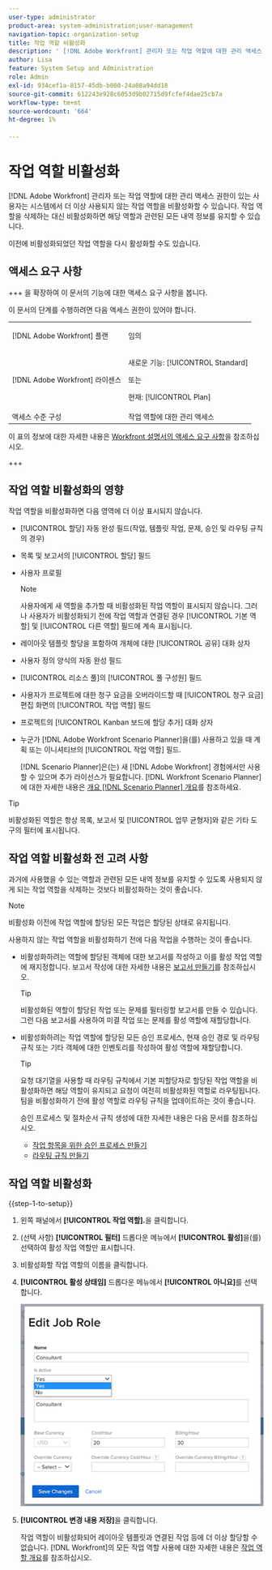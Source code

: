 ```yaml
---
user-type: administrator
product-area: system-administration;user-management
navigation-topic: organization-setup
title: 작업 역할 비활성화
description: ' [!DNL Adobe Workfront] 관리자 또는 작업 역할에 대한 관리 액세스 권한이 있는 사용자는 시스템에서 더 이상 사용되지 않는 작업 역할을 비활성화할 수 있습니다. 작업 역할을 삭제하는 대신 비활성화하면 해당 역할과 관련된 모든 내역 정보를 유지할 수 있습니다.'
author: Lisa
feature: System Setup and Administration
role: Admin
exl-id: 934cef1a-8157-45db-b000-24a08a94dd18
source-git-commit: 612243e928c6053d9b02715d9fcfef4dae25cb7a
workflow-type: tm+mt
source-wordcount: '664'
ht-degree: 1%

---
```


# 작업 역할 비활성화

[!DNL Adobe Workfront] 관리자 또는 작업 역할에 대한 관리 액세스 권한이 있는 사용자는 시스템에서 더 이상 사용되지 않는 작업 역할을 비활성화할 수 있습니다. 작업 역할을 삭제하는 대신 비활성화하면 해당 역할과 관련된 모든 내역 정보를 유지할 수 있습니다.

이전에 비활성화되었던 작업 역할을 다시 활성화할 수도 있습니다.

## 액세스 요구 사항

+++ 을 확장하여 이 문서의 기능에 대한 액세스 요구 사항을 봅니다.

이 문서의 단계를 수행하려면 다음 액세스 권한이 있어야 합니다.

<table style="table-layout:auto"> 
 <col> 
 <col> 
 <tbody> 
  <tr> 
   <td role="rowheader">[!DNL Adobe Workfront] 플랜</td> 
   <td> <p>임의 </p> </td> 
  </tr> 
  <tr> 
   <td role="rowheader">[!DNL Adobe Workfront] 라이센스</td> 
   <td>
   <p>새로운 기능: [!UICONTROL Standard]</p>
   <p>또는</p>
   <p>현재: [!UICONTROL Plan]</p></td> 
  </tr> 
  <tr> 
   <td role="rowheader">액세스 수준 구성</td> 
   <td>작업 역할에 대한 관리 액세스</td> 
  </tr> 
 </tbody> 
</table>

이 표의 정보에 대한 자세한 내용은 [Workfront 설명서의 액세스 요구 사항](/help/quicksilver/administration-and-setup/add-users/access-levels-and-object-permissions/access-level-requirements-in-documentation.md)을 참조하십시오.

+++

## 작업 역할 비활성화의 영향

작업 역할을 비활성화하면 다음 영역에 더 이상 표시되지 않습니다.

* [!UICONTROL 할당] 자동 완성 필드(작업, 템플릿 작업, 문제, 승인 및 라우팅 규칙의 경우)
* 목록 및 보고서의 [!UICONTROL 할당] 필드
* 사용자 프로필

  >[!NOTE]
  >
  >사용자에게 새 역할을 추가할 때 비활성화된 작업 역할이 표시되지 않습니다. 그러나 사용자가 비활성화되기 전에 작업 역할과 연결된 경우 [!UICONTROL 기본 역할] 및 [!UICONTROL 다른 역할] 필드에 계속 표시됩니다.

* 레이아웃 템플릿 할당을 포함하여 개체에 대한 [!UICONTROL 공유] 대화 상자
* 사용자 정의 양식의 자동 완성 필드
* [!UICONTROL 리소스 풀]의 [!UICONTROL 풀 구성원] 필드
* 사용자가 프로젝트에 대한 청구 요금을 오버라이드할 때 [!UICONTROL 청구 요금] 편집 화면의 [!UICONTROL 작업 역할] 필드
* 프로젝트의 [!UICONTROL Kanban 보드에 할당 추가] 대화 상자
* 누군가 [!DNL Adobe Workfront Scenario Planner]을(를) 사용하고 있을 때 계획 또는 이니셔티브의 [!UICONTROL 작업 역할] 필드.

  [!DNL Scenario Planner]은(는) 새 [!DNL Adobe Workfront] 경험에서만 사용할 수 있으며 추가 라이선스가 필요합니다. [!DNL Workfront Scenario Planner]에 대한 자세한 내용은 [개요 [!DNL Scenario Planner] 개요](../../../scenario-planner/scenario-planner-overview.md)를 참조하세요.

>[!TIP]
>
>비활성화된 역할은 항상 목록, 보고서 및 [!UICONTROL 업무 균형자]와 같은 기타 도구의 필터에 표시됩니다.

## 작업 역할 비활성화 전 고려 사항

과거에 사용했을 수 있는 역할과 관련된 모든 내역 정보를 유지할 수 있도록 사용되지 않게 되는 작업 역할을 삭제하는 것보다 비활성화하는 것이 좋습니다.

>[!NOTE]
>
>비활성화 이전에 작업 역할에 할당된 모든 작업은 할당된 상태로 유지됩니다.

사용하지 않는 작업 역할을 비활성화하기 전에 다음 작업을 수행하는 것이 좋습니다.

* 비활성화하려는 역할에 할당된 객체에 대한 보고서를 작성하고 이를 활성 작업 역할에 재지정합니다. 보고서 작성에 대한 자세한 내용은 [보고서 만들기](../../../reports-and-dashboards/reports/creating-and-managing-reports/create-report.md)를 참조하십시오.

  >[!TIP]
  >
  >비활성화된 역할이 할당된 작업 또는 문제를 필터링할 보고서를 만들 수 있습니다. 그런 다음 보고서를 사용하여 미결 작업 또는 문제를 활성 역할에 재할당합니다.

* 비활성화하려는 작업 역할에 할당된 모든 승인 프로세스, 현재 승인 경로 및 라우팅 규칙 또는 기타 객체에 대한 인벤토리를 작성하여 활성 역할에 재할당합니다.

  >[!TIP]
  >
  >요청 대기열을 사용할 때 라우팅 규칙에서 기본 피할당자로 할당된 작업 역할을 비활성화하면 해당 역할이 유지되고 요청이 여전히 비활성화된 역할로 라우팅됩니다. 팀을 비활성화하기 전에 활성 역할로 라우팅 규칙을 업데이트하는 것이 좋습니다.

  승인 프로세스 및 절차순서 규칙 생성에 대한 자세한 내용은 다음 문서를 참조하십시오.

   * [작업 항목을 위한 승인 프로세스 만들기](../../../administration-and-setup/customize-workfront/configure-approval-milestone-processes/create-approval-processes.md)
   * [라우팅 규칙 만들기](../../../manage-work/requests/create-and-manage-request-queues/create-routing-rules.md)

## 작업 역할 비활성화

{{step-1-to-setup}}

1. 왼쪽 패널에서 **[!UICONTROL &#x200B;작업 역할].**&#x200B;을 클릭합니다.
1. (선택 사항) **[!UICONTROL 필터]** 드롭다운 메뉴에서 **[!UICONTROL 활성]**&#x200B;을(를) 선택하여 활성 작업 역할만 표시합니다.
1. 비활성화할 작업 역할의 이름을 클릭합니다.
1. **[!UICONTROL 활성 상태임]** 드롭다운 메뉴에서 **[!UICONTROL 아니요]**&#x200B;를 선택합니다.

   ![작업 역할 비활성화](assets/deactivate-job-role-edit-role-box-nwe.png)

1. **[!UICONTROL 변경 내용 저장]**&#x200B;을 클릭합니다.

   작업 역할이 비활성화되어 레이아웃 템플릿과 연결된 작업 등에 더 이상 할당할 수 없습니다. [!DNL Workfront]의 모든 작업 역할 사용에 대한 자세한 내용은 [작업 역할 개요](../../../administration-and-setup/set-up-workfront/organizational-setup/job-role-overview.md)를 참조하십시오.
